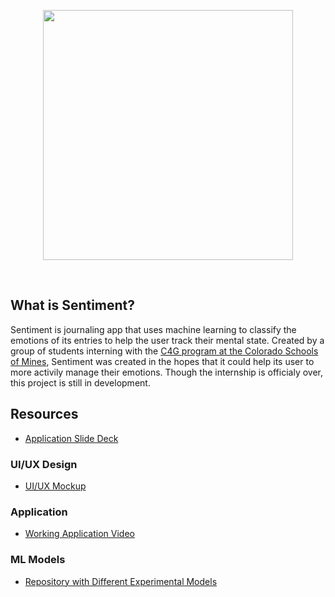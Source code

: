 <p align="center">
    <img src="https://github.com/sentimentapp/application/raw/master/src/assets/logo.png" width="400"/>
<p>
<br>

## What is Sentiment?
Sentiment is journaling app that uses machine learning to classify the emotions of its entries to help the user track their mental state. Created by a group of students interning with the [C4G program at the Colorado Schools of Mines](https://cstart.mines.edu/c4g/), Sentiment was created in the hopes that it could help its user to more activily manage their emotions. Though the internship is officialy over, this project is still in development.

## Resources
- [Application Slide Deck](https://docs.google.com/presentation/d/1n-H6MCLJjlm7aM9_NGkeRTPwSmjQ_3sKZacZwBd-jmQ/edit?usp=sharing)

### UI/UX Design
- [UI/UX Mockup](https://www.figma.com/file/vII04Xd1Q8r208ztIRiuIK/Sentiment-Mockup?node-id=0%3A1)

### Application
- [Working Application Video](https://youtu.be/Po-BH-1kRBw)

### ML Models
- [Repository with Different Experimental Models](https://github.com/sentimentapp/core)
